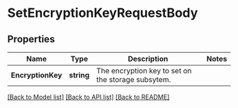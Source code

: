 # SetEncryptionKeyRequestBody

## Properties
Name | Type | Description | Notes
------------ | ------------- | ------------- | -------------
**EncryptionKey** | **string** | The encryption key to set on the storage subsytem. | 

[[Back to Model list]](../README.md#documentation-for-models) [[Back to API list]](../README.md#documentation-for-api-endpoints) [[Back to README]](../README.md)


